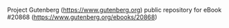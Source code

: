 Project Gutenberg (https://www.gutenberg.org) public repository for eBook #20868 (https://www.gutenberg.org/ebooks/20868)
